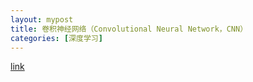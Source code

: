```yaml
---
layout: mypost
title: 卷积神经网络（Convolutional Neural Network，CNN）
categories: [深度学习]
---
```


[link](https://www.cnblogs.com/wuliytTaotao/p/9488045.html)
